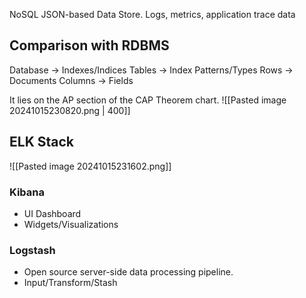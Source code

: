 NoSQL JSON-based Data Store. 
Logs, metrics, application trace data

## Comparison with RDBMS
Database → Indexes/Indices
Tables → Index Patterns/Types
Rows →  Documents
Columns → Fields

It lies on the AP section of the CAP Theorem chart.
![[Pasted image 20241015230820.png | 400]]
## ELK Stack
![[Pasted image 20241015231602.png]]



### Kibana
- UI Dashboard
- Widgets/Visualizations

### Logstash
- Open source server-side data processing pipeline.
- Input/Transform/Stash




